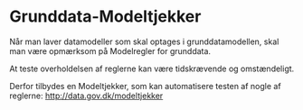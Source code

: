 Grunddata-Modeltjekker
=====

Når man laver datamodeller som skal optages i grunddatamodellen, skal man være opmærksom på Modelregler for grunddata.

At teste overholdelsen af reglerne kan være tidskrævende og omstændeligt. 

Derfor tilbydes en Modeltjekker, som kan automatisere testen af nogle af reglerne: http://data.gov.dk/modeltjekker




